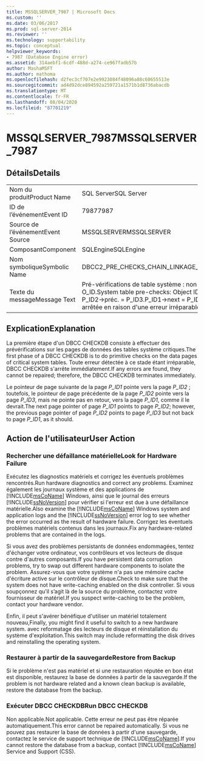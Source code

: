 ```yaml
---
title: MSSQLSERVER_7987 | Microsoft Docs
ms.custom: ''
ms.date: 03/06/2017
ms.prod: sql-server-2014
ms.reviewer: ''
ms.technology: supportability
ms.topic: conceptual
helpviewer_keywords:
- 7987 (Database Engine error)
ms.assetid: 314aebf1-6cdf-488d-a274-ce967fadb57b
author: MashaMSFT
ms.author: mathoma
ms.openlocfilehash: d2fec3cf707e2e9923084f48096a88c60655513e
ms.sourcegitcommit: ad4d92dce894592a259721a1571b1d8736abacdb
ms.translationtype: MT
ms.contentlocale: fr-FR
ms.lasthandoff: 08/04/2020
ms.locfileid: "87701219"
---
```

# <a name="mssqlserver_7987"></a><span data-ttu-id="50085-102">MSSQLSERVER_7987</span><span class="sxs-lookup"><span data-stu-id="50085-102">MSSQLSERVER_7987</span></span>
    
## <a name="details"></a><span data-ttu-id="50085-103">Détails</span><span class="sxs-lookup"><span data-stu-id="50085-103">Details</span></span>  
  
|||  
|-|-|  
|<span data-ttu-id="50085-104">Nom du produit</span><span class="sxs-lookup"><span data-stu-id="50085-104">Product Name</span></span>|<span data-ttu-id="50085-105">SQL Server</span><span class="sxs-lookup"><span data-stu-id="50085-105">SQL Server</span></span>|  
|<span data-ttu-id="50085-106">ID de l’événement</span><span class="sxs-lookup"><span data-stu-id="50085-106">Event ID</span></span>|<span data-ttu-id="50085-107">7987</span><span class="sxs-lookup"><span data-stu-id="50085-107">7987</span></span>|  
|<span data-ttu-id="50085-108">Source de l’événement</span><span class="sxs-lookup"><span data-stu-id="50085-108">Event Source</span></span>|<span data-ttu-id="50085-109">MSSQLSERVER</span><span class="sxs-lookup"><span data-stu-id="50085-109">MSSQLSERVER</span></span>|  
|<span data-ttu-id="50085-110">Composant</span><span class="sxs-lookup"><span data-stu-id="50085-110">Component</span></span>|<span data-ttu-id="50085-111">SQLEngine</span><span class="sxs-lookup"><span data-stu-id="50085-111">SQLEngine</span></span>|  
|<span data-ttu-id="50085-112">Nom symbolique</span><span class="sxs-lookup"><span data-stu-id="50085-112">Symbolic Name</span></span>|<span data-ttu-id="50085-113">DBCC2_PRE_CHECKS_CHAIN_LINKAGE_MISMATCH</span><span class="sxs-lookup"><span data-stu-id="50085-113">DBCC2_PRE_CHECKS_CHAIN_LINKAGE_MISMATCH</span></span>|  
|<span data-ttu-id="50085-114">Texte du message</span><span class="sxs-lookup"><span data-stu-id="50085-114">Message Text</span></span>|<span data-ttu-id="50085-115">Pré-vérifications de table système : non-correspondance de liaisons de chaînes dans l’ID d’objet O_ID.</span><span class="sxs-lookup"><span data-stu-id="50085-115">System table pre-checks: Object ID O_ID has chain linkage mismatch.</span></span> <span data-ttu-id="50085-116">P_ID1->suiv. = P_ID2, mais P_ID2->préc. = P_ID3.</span><span class="sxs-lookup"><span data-stu-id="50085-116">P_ID1->next = P_ID2, but P_ID2->prev = P_ID3.</span></span> <span data-ttu-id="50085-117">Vérifiez l'instruction qui s'est arrêtée en raison d'une erreur irréparable.</span><span class="sxs-lookup"><span data-stu-id="50085-117">Check statement terminated because of an irreparable error.</span></span>|  
  
## <a name="explanation"></a><span data-ttu-id="50085-118">Explication</span><span class="sxs-lookup"><span data-stu-id="50085-118">Explanation</span></span>  
 <span data-ttu-id="50085-119">La première étape d'un DBCC CHECKDB consiste à effectuer des prévérifications sur les pages de données des tables système critiques.</span><span class="sxs-lookup"><span data-stu-id="50085-119">The first phase of a DBCC CHECKDB is to do primitive checks on the data pages of critical system tables.</span></span> <span data-ttu-id="50085-120">Toute erreur détectée à ce stade étant irréparable, DBCC CHECKDB s'arrête immédiatement.</span><span class="sxs-lookup"><span data-stu-id="50085-120">If any errors are found, they cannot be repaired; therefore, the DBCC CHECKDB terminates immediately.</span></span>  
  
 <span data-ttu-id="50085-121">Le pointeur de page suivante de la page *P_ID1* pointe vers la page *P_ID2* ; toutefois, le pointeur de page précédente de la page *P_ID2* pointe vers la page *P_ID3*, mais ne pointe pas en retour, vers la page *P_ID1*, comme il le devrait.</span><span class="sxs-lookup"><span data-stu-id="50085-121">The next page pointer of page *P_ID1* points to page *P_ID2*; however, the previous page pointer of page *P_ID2* points to page *P_ID3* but not back to page *P_ID1*, as it should.</span></span>  
  
## <a name="user-action"></a><span data-ttu-id="50085-122">Action de l'utilisateur</span><span class="sxs-lookup"><span data-stu-id="50085-122">User Action</span></span>  
  
### <a name="look-for-hardware-failure"></a><span data-ttu-id="50085-123">Rechercher une défaillance matérielle</span><span class="sxs-lookup"><span data-stu-id="50085-123">Look for Hardware Failure</span></span>  
 <span data-ttu-id="50085-124">Exécutez les diagnostics matériels et corrigez les éventuels problèmes rencontrés.</span><span class="sxs-lookup"><span data-stu-id="50085-124">Run hardware diagnostics and correct any problems.</span></span> <span data-ttu-id="50085-125">Examinez également les journaux système et des applications de [!INCLUDE[msCoName](../../includes/msconame-md.md)] Windows, ainsi que le journal des erreurs [!INCLUDE[ssNoVersion](../../includes/ssnoversion-md.md)] pour vérifier si l'erreur est due à une défaillance matérielle.</span><span class="sxs-lookup"><span data-stu-id="50085-125">Also examine the [!INCLUDE[msCoName](../../includes/msconame-md.md)] Windows system and application logs and the [!INCLUDE[ssNoVersion](../../includes/ssnoversion-md.md)] error log to see whether the error occurred as the result of hardware failure.</span></span> <span data-ttu-id="50085-126">Corrigez les éventuels problèmes matériels contenus dans les journaux.</span><span class="sxs-lookup"><span data-stu-id="50085-126">Fix any hardware-related problems that are contained in the logs.</span></span>  
  
 <span data-ttu-id="50085-127">Si vous avez des problèmes persistants de données endommagées, tentez d'échanger votre ordinateur, vos contrôleurs et vos lecteurs de disque contre d'autres composants.</span><span class="sxs-lookup"><span data-stu-id="50085-127">If you have persistent data corruption problems, try to swap out different hardware components to isolate the problem.</span></span> <span data-ttu-id="50085-128">Assurez-vous que votre système n'a pas une mémoire cache d'écriture active sur le contrôleur de disque.</span><span class="sxs-lookup"><span data-stu-id="50085-128">Check to make sure that the system does not have write-caching enabled on the disk controller.</span></span> <span data-ttu-id="50085-129">Si vous soupçonnez qu’il s’agit là de la source du problème, contactez votre fournisseur de matériel.</span><span class="sxs-lookup"><span data-stu-id="50085-129">If you suspect write-caching to be the problem, contact your hardware vendor.</span></span>  
  
 <span data-ttu-id="50085-130">Enfin, il peut s'avérer bénéfique d'utiliser un matériel totalement nouveau,</span><span class="sxs-lookup"><span data-stu-id="50085-130">Finally, you might find it useful to switch to a new hardware system.</span></span> <span data-ttu-id="50085-131">avec reformatage des lecteurs de disque et réinstallation du système d'exploitation.</span><span class="sxs-lookup"><span data-stu-id="50085-131">This switch may include reformatting the disk drives and reinstalling the operating system.</span></span>  
  
### <a name="restore-from-backup"></a><span data-ttu-id="50085-132">Restaurer à partir de la sauvegarde</span><span class="sxs-lookup"><span data-stu-id="50085-132">Restore from Backup</span></span>  
 <span data-ttu-id="50085-133">Si le problème n'est pas matériel et si une restauration réputée en bon état est disponible, restaurez la base de données à partir de la sauvegarde.</span><span class="sxs-lookup"><span data-stu-id="50085-133">If the problem is not hardware related and a known clean backup is available, restore the database from the backup.</span></span>  
  
### <a name="run-dbcc-checkdb"></a><span data-ttu-id="50085-134">Exécuter DBCC CHECKDB</span><span class="sxs-lookup"><span data-stu-id="50085-134">Run DBCC CHECKDB</span></span>  
 <span data-ttu-id="50085-135">Non applicable.</span><span class="sxs-lookup"><span data-stu-id="50085-135">Not applicable.</span></span> <span data-ttu-id="50085-136">Cette erreur ne peut pas être réparée automatiquement.</span><span class="sxs-lookup"><span data-stu-id="50085-136">This error cannot be repaired automatically.</span></span> <span data-ttu-id="50085-137">Si vous ne pouvez pas restaurer la base de données à partir d'une sauvegarde, contactez le service de support technique de [!INCLUDE[msCoName](../../includes/msconame-md.md)].</span><span class="sxs-lookup"><span data-stu-id="50085-137">If you cannot restore the database from a backup, contact [!INCLUDE[msCoName](../../includes/msconame-md.md)] Service and Support (CSS).</span></span>  
  
  
